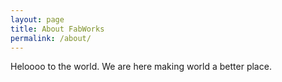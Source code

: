 ```yaml
---
layout: page
title: About FabWorks
permalink: /about/
---
```


Heloooo to the world. We are here making world a better place.
